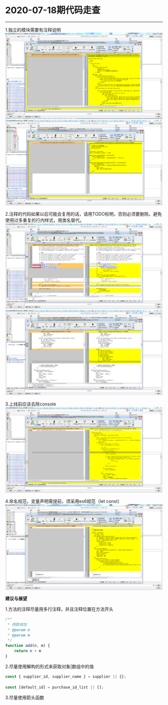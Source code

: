 # 2020-07-18期代码走查
---
1.独立的模块需要有注释说明
![例子](../../.vuepress/public/assets/images/codecheck_20200718/example1.png "例子")
![例子](../../.vuepress/public/assets/images/codecheck_20200718/example6.png "例子")

2.注释的代码如果以后可能会复用的话，请用TODO标明，否则必须要删除。避免使用过多重复的行内样式，用类名替代。
![例子](../../.vuepress/public/assets/images/codecheck_20200718/example2.png "例子")
![例子](../../.vuepress/public/assets/images/codecheck_20200718/example4.png "例子")

3.上线前应该去除console
![例子](../../.vuepress/public/assets/images/codecheck_20200718/example3.png "例子")

4.命名规范，变量声明需提前，须采用es6规范（let const）
![例子](../../.vuepress/public/assets/images/codecheck_20200718/example5.png "例子")

**建议与展望**

1.方法的注释尽量用多行注释，并且注释位置在方法开头
```js
/**
 * 两数相加
 * @param n
 * @param m
 */
function add(n, m) {
    return n + m
}
```

2.尽量使用解构的形式来获取对象|数组中的值
```js
const { supplier_id, supplier_name } = supplier || {};

const [default_id] = purchase_id_list || [];
```
3.尽量使用箭头函数
